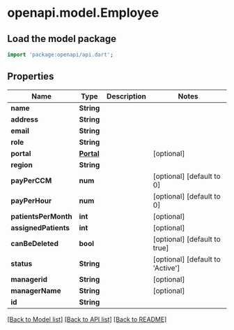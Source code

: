# openapi.model.Employee

## Load the model package
```dart
import 'package:openapi/api.dart';
```

## Properties
Name | Type | Description | Notes
------------ | ------------- | ------------- | -------------
**name** | **String** |  | 
**address** | **String** |  | 
**email** | **String** |  | 
**role** | **String** |  | 
**portal** | [**Portal**](Portal.md) |  | [optional] 
**region** | **String** |  | 
**payPerCCM** | **num** |  | [optional] [default to 0]
**payPerHour** | **num** |  | [optional] [default to 0]
**patientsPerMonth** | **int** |  | [optional] 
**assignedPatients** | **int** |  | [optional] 
**canBeDeleted** | **bool** |  | [optional] [default to true]
**status** | **String** |  | [optional] [default to 'Active']
**managerid** | **String** |  | [optional] 
**managerName** | **String** |  | [optional] 
**id** | **String** |  | 

[[Back to Model list]](../README.md#documentation-for-models) [[Back to API list]](../README.md#documentation-for-api-endpoints) [[Back to README]](../README.md)


